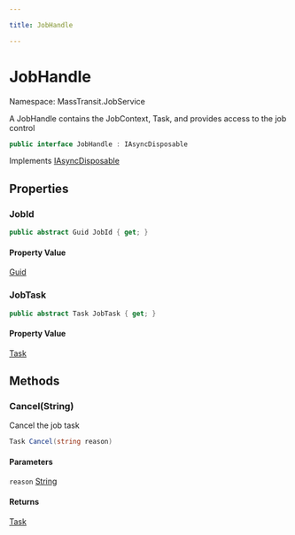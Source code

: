 ```yaml
---

title: JobHandle

---
```


# JobHandle

Namespace: MassTransit.JobService

A JobHandle contains the JobContext, Task, and provides access to the job control

```csharp
public interface JobHandle : IAsyncDisposable
```

Implements [IAsyncDisposable](https://learn.microsoft.com/en-us/dotnet/api/system.iasyncdisposable)

## Properties

### **JobId**

```csharp
public abstract Guid JobId { get; }
```

#### Property Value

[Guid](https://learn.microsoft.com/en-us/dotnet/api/system.guid)<br/>

### **JobTask**

```csharp
public abstract Task JobTask { get; }
```

#### Property Value

[Task](https://learn.microsoft.com/en-us/dotnet/api/system.threading.tasks.task)<br/>

## Methods

### **Cancel(String)**

Cancel the job task

```csharp
Task Cancel(string reason)
```

#### Parameters

`reason` [String](https://learn.microsoft.com/en-us/dotnet/api/system.string)<br/>

#### Returns

[Task](https://learn.microsoft.com/en-us/dotnet/api/system.threading.tasks.task)<br/>
